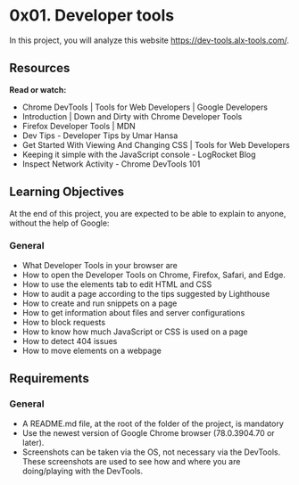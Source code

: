 # 0x01. Developer tools

In this project, you will analyze this website https://dev-tools.alx-tools.com/.

## Resources

**Read or watch:**

* Chrome DevTools | Tools for Web Developers | Google Developers
* Introduction | Down and Dirty with Chrome Developer Tools
* Firefox Developer Tools | MDN
* Dev Tips - Developer Tips by Umar Hansa
* Get Started With Viewing And Changing CSS | Tools for Web Developers
* Keeping it simple with the JavaScript console - LogRocket Blog
* Inspect Network Activity - Chrome DevTools 101

## Learning Objectives

At the end of this project, you are expected to be able to explain to anyone, without the help of Google:

### General

* What Developer Tools in your browser are
* How to open the Developer Tools on Chrome, Firefox, Safari, and Edge.
* How to use the elements tab to edit HTML and CSS
* How to audit a page according to the tips suggested by Lighthouse
* How to create and run snippets on a page
* How to get information about files and server configurations
* How to block requests
* How to know how much JavaScript or CSS is used on a page
* How to detect 404 issues
* How to move elements on a webpage

## Requirements

### General

* A README.md file, at the root of the folder of the project, is mandatory
* Use the newest version of Google Chrome browser (78.0.3904.70 or later).
* Screenshots can be taken via the OS, not necessary via the DevTools. These screenshots are used to see how and where you are doing/playing with the DevTools.
